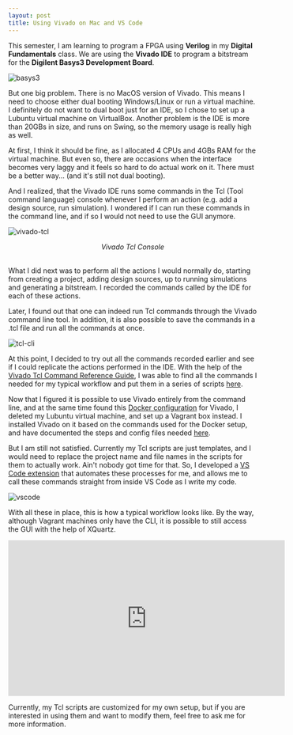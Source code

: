 ```yaml
---
layout: post
title: Using Vivado on Mac and VS Code
---
```


This semester, I am learning to program a FPGA using **Verilog** in my **Digital Fundamentals** class. We are using the **Vivado IDE** to program a bitstream for the **Digilent Basys3 Development Board**.

![basys3][basys3]

But one big problem. There is no MacOS version of Vivado. This means I need to choose either dual booting Windows/Linux or run a virtual machine. I definitely do not want to dual boot just for an IDE, so I chose to set up a Lubuntu virtual machine on VirtualBox.
Another problem is the IDE is more than 20GBs in size, and runs on Swing, so the memory usage is really high as well.

At first, I think it should be fine, as I allocated 4 CPUs and 4GBs RAM for the virtual machine. But even so, there are occasions when the interface becomes very laggy and it feels so hard to do actual work on it. There must be a better way... (and it's still not dual booting).

And I realized, that the Vivado IDE runs some commands in the Tcl (Tool command language) console whenever I perform an action (e.g. add a design source, run simulation). I wondered if I can run these commands in the command line, and if so I would not need to use the GUI anymore.

![vivado-tcl][vivado-tcl]

*<center>Vivado Tcl Console</center>*
<br/>

What I did next was to perform all the actions I would normally do, starting from creating a project, adding design sources, up to running simulations and generating a bitstream. I recorded the commands called by the IDE for each of these actions.

Later, I found out that one can indeed run Tcl commands through the Vivado command line tool. In addition, it is also possible to save the commands in a .tcl file and run all the commands at once.

![tcl-cli][tcl-cli]

At this point, I decided to try out all the commands recorded earlier and see if I could replicate the actions performed in the IDE. With the help of the [Vivado Tcl Command Reference Guide](https://www.xilinx.com/support/documentation/sw_manuals/xilinx2018_2/ug835-vivado-tcl-commands.pdf), I was able to find all the commands I needed for my typical workflow and put them in a series of scripts [here](https://github.com/daniellimws/vivado-mac/tree/master/shared/viv/scripts).

Now that I figured it is possible to use Vivado entirely from the command line, and at the same time found this [Docker configuration](https://github.com/BBN-Q/vivado-docker) for Vivado, I deleted my Lubuntu virtual machine, and set up a Vagrant box instead. I installed Vivado on it based on the commands used for the Docker setup, and have documented the steps and config files needed [here](https://github.com/daniellimws/vivado-mac).

But I am still not satisfied. Currently my Tcl scripts are just templates, and I would need to replace the project name and file names in the scripts for them to actually work. Ain't nobody got time for that. So, I developed a [VS Code extension](https://github.com/daniellimws/viv/) that automates these processes for me, and allows me to call these commands straight from inside VS Code as I write my code.

![vscode][vscode]

With all these in place, this is how a typical workflow looks like. By the way, although Vagrant machines only have the CLI, it is possible to still access the GUI with the help of XQuartz.

<iframe width="560" height="315" src="https://www.youtube.com/embed/rCPUdh8m8rM" frameborder="0" allow="accelerometer; autoplay; encrypted-media; gyroscope; picture-in-picture" allowfullscreen></iframe>

Currently, my Tcl scripts are customized for my own setup, but if you are interested in using them and want to modify them, feel free to ask me for more information.


[basys3]:{{site.baseurl}}/images/vivado-on-mac/basys3.jpg
[vivado-tcl]:{{site.baseurl}}/images/vivado-on-mac/vivado-tcl.png
[tcl-cli]:{{site.baseurl}}/images/vivado-on-mac/tcl-cli.png
[vscode]:{{site.baseurl}}/images/vivado-on-mac/vscode.png
